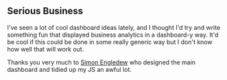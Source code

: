 Serious Business
----------------

I've seen a lot of cool dashboard ideas lately, and I thought I'd try and write something fun that displayed business analytics in a dashboard-y way.  It'd be cool if this could be done in some really generic way but I don't know how well that will work out.

Thanks you very much to [Simon Engledew](http://www.github.com/simon-engledew)
who designed the main dashboard and tidied up my JS an awful lot.
